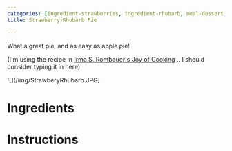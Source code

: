 ```yaml
---
categories: [ingredient-strawberries, ingredient-rhubarb, meal-dessert, cookbook-joy-of-cooking]
title: Strawberry-Rhubarb Pie

---
```

What a great pie, and as easy as apple pie!

(I'm using the recipe in [Irma S. Rombauer's Joy of Cooking](irma-s--rombauer-s-joy-of-cook.html) .. I should consider typing it in here)

![](/img/StrawberyRhubarb.JPG]
# Ingredients

# Instructions

